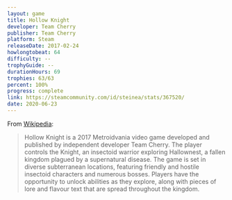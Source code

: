 ```yaml
---
layout: game
title: Hollow Knight
developer: Team Cherry
publisher: Team Cherry
platform: Steam
releaseDate: 2017-02-24
howlongtobeat: 64
difficulty: --
trophyGuide: --
durationHours: 69
trophies: 63/63
percent: 100%
progress: complete
link: https://steamcommunity.com/id/steinea/stats/367520/
date: 2020-06-23
---
```


From [Wikipedia](https://en.wikipedia.org/wiki/Hollow_Knight):

> Hollow Knight is a 2017 Metroidvania video game developed and published by independent developer Team Cherry. The player controls the Knight, an insectoid warrior exploring Hallownest, a fallen kingdom plagued by a supernatural disease. The game is set in diverse subterranean locations, featuring friendly and hostile insectoid characters and numerous bosses. Players have the opportunity to unlock abilities as they explore, along with pieces of lore and flavour text that are spread throughout the kingdom.
